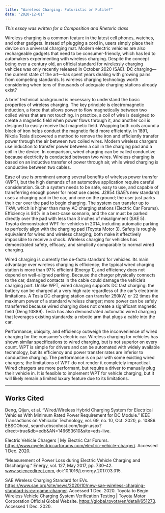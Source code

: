 ```yaml
---
title: "Wireless Charging: Futuristic or Futile?"
date: "2020-12-01"
---
```


*This essay was written for a Composition and Rhetoric class*

Wireless charging is a common feature in the latest cell phones, watches, and other gadgets. Instead of plugging a cord in, users simply place their device on a universal charging mat. Modern electric vehicles are also rechargeable gadgets that need to be consumer-friendly, which has led to automakers experimenting with wireless charging. Despite the concept being over a century old, an official standard for wirelessly charging vehicles was only recently released in October 2020 (SAE). DC charging—the current state of the art—has spent years dealing with growing pains from competing standards. Is wireless charging technology worth considering when tens of thousands of adequate charging stations already exist?

A brief technical background is necessary to understand the basic properties of wireless charging. The key principle is electromagnetic induction, a force that allows power to flow magnetically between two coiled wires that are not touching. In practice, a coil of wire is designed to create a magnetic field when power flows through it, and another coil is designed to easily receive that magnetic field. Wrapping both coils around a block of iron helps conduct the magnetic field more efficiently. In 1891, Nikola Tesla discovered a method to remove the iron and efficiently transfer power through the air between two coiled wires. Modern wireless chargers use induction to transfer power between a coil in the charging pad and a coil in the device. In comparison, wired charging can be called conductive because electricity is conducted between two wires. Wireless charging is based on an inductive transfer of power through air, while wired charging is conductive between two cables. 

Ease of use is prominent among several benefits of wireless power transfer (WPT), but the high demands of an automotive application require careful consideration. Such a system needs to be safe, easy to use, and capable of transferring enough power for most use cases. J2954 (SAE’s new standard) uses a charging pad in the car, and one on the ground; the user just parks their car over the pad to begin charging. The system can transfer up to 11kW, which is higher than many AC charging stations (Electric Car Forums). Efficiency is 94% in a best-case scenario, and the car must be parked directly over the pad with less than 3 inches of misalignment (SAE 5). Toyota demonstrated WPT for vehicles in 2014, including automatic parking to perfectly align with the charging pad (Toyota Motor 3). Safety is roughly equivalent for wired and wireless charging; both make it effectively impossible to receive a shock. Wireless charging for vehicles has demonstrated safety, efficacy, and simplicity comparable to normal wired charging. 

Wired charging is currently the de-facto standard for vehicles. Its main advantage over wireless charging is efficiency; the typical wired charging station is more than 97% efficient (Energy 1), and efficiency does not depend on well-aligned parking. Because the charger physically connects to the car, damaged contacts in the cable could damage the vehicle’s charging port. Unlike WPT, wired charging supports DC fast charging: the battery can be charged at a very high rate regardless of the car’s electronic limitations. A Tesla DC charging station can transfer 250kW, or 22 times the maximum power of a standard wireless charger; more power can be safely transferred because wired charging does not create a significant magnetic field (Deng 10889). Tesla has also demonstrated automatic wired charging that leverages existing standards: a robotic arm that plugs a cable into the car. 

Performance, ubiquity, and efficiency outweigh the inconvenience of wired charging for the consumer’s electric car. 
Wireless charging for vehicles has shown similar specifications to wired charging, but is not superior on every count. WPT is simple for drivers and can be automated with widely available technology, but its efficiency and power transfer rates are inferior to conductive charging. The performance is on par with some existing wired chargers; the limitations of WPT do not render it completely impractical. Wired chargers are more performant, but require a driver to manually plug their vehicle in. It is feasible to implement WPT for vehicle charging, but it will likely remain a limited luxury feature due to its limitations.

---

## Works Cited

Deng, Qijun, et al. “Wired/Wireless Hybrid Charging System for Electrical Vehicles With Minimum Rated Power Requirement for DC Module.” IEEE Transactions on Vehicular Technology, vol. 69, no. 10, Oct. 2020, p. 10889. EBSCOhost, search.ebscohost.com/login.aspx?direct=true&db=edb&AN=146653610&site=eds-live.

Electric Vehicle Chargers | My Electric Car Forums. https://www.myelectriccarforums.com/electric-vehicle-charger/. Accessed 1 Dec. 2020.

“Measurement of Power Loss during Electric Vehicle Charging and Discharging.” Energy, vol. 127, May 2017, pp. 730–42. www.sciencedirect.com, doi:10.1016/j.energy.2017.03.015.

SAE Wireless Charging Standard for EVs. https://www.sae.org/site/news/2020/10/new-sae-wireless-charging-standard-is-ev-game-changer. Accessed 1 Dec. 2020.
Toyota to Begin Wireless Vehicle Charging System Verification Testing | Toyota Motor Corporation Official Global Website. https://global.toyota/en/detail/651273. Accessed 1 Dec. 2020.